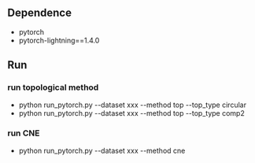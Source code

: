 ## Dependence
* pytorch
* pytorch-lightning==1.4.0

## Run
### run topological method
* python run_pytorch.py --dataset xxx --method top --top_type circular
* python run_pytorch.py --dataset xxx --method top --top_type comp2

### run CNE
* python run_pytorch.py --dataset xxx --method cne